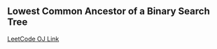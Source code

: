 Lowest Common Ancestor of a Binary Search Tree
---
[LeetCode OJ Link](https://leetcode.com/problems/lowest-common-ancestor-of-a-binary-search-tree/)